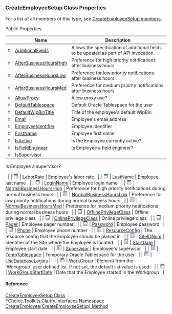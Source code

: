 ﻿### CreateEmployeeSetup Class Properties

For a list of all members of this type, see [CreateEmployeeSetup members](FChoice.Toolkits.Clarify~FChoice.Toolkits.Clarify.Interfaces.CreateEmployeeSetup_members.md).

Public Properties

|   | Name | Description |
| --- | --- | --- |
| ![Public Property](dotnetimages/publicProperty.png) | [AdditionalFields](FChoice.Toolkits.Clarify~FChoice.Toolkits.Clarify.Interfaces.CreateEmployeeSetup~AdditionalFields.md) | Allows the specification of additional fields to be updated as part of API invocation.   |
| ![Public Property](dotnetimages/publicProperty.png) | [AfterBusinessHoursHigh](FChoice.Toolkits.Clarify~FChoice.Toolkits.Clarify.Interfaces.CreateEmployeeSetup~AfterBusinessHoursHigh.md) | Preference for high priority notifications after business hours   |
| ![Public Property](dotnetimages/publicProperty.png) | [AfterBusinessHoursLow](FChoice.Toolkits.Clarify~FChoice.Toolkits.Clarify.Interfaces.CreateEmployeeSetup~AfterBusinessHoursLow.md) | Preference for low priority notifications after business hours   |
| ![Public Property](dotnetimages/publicProperty.png) | [AfterBusinessHoursMed](FChoice.Toolkits.Clarify~FChoice.Toolkits.Clarify.Interfaces.CreateEmployeeSetup~AfterBusinessHoursMed.md) | Preference for medium priority notifications after business hours   |
| ![Public Property](dotnetimages/publicProperty.png) | [AllowProxy](FChoice.Toolkits.Clarify~FChoice.Toolkits.Clarify.Interfaces.CreateEmployeeSetup~AllowProxy.md) | Allow proxy use?   |
| ![Public Property](dotnetimages/publicProperty.png) | [DefaultTablespace](FChoice.Toolkits.Clarify~FChoice.Toolkits.Clarify.Interfaces.CreateEmployeeSetup~DefaultTablespace.md) | Default Oracle Tablespace for the user   |
| ![Public Property](dotnetimages/publicProperty.png) | [DefaultWipBinTitle](FChoice.Toolkits.Clarify~FChoice.Toolkits.Clarify.Interfaces.CreateEmployeeSetup~DefaultWipBinTitle.md) | Title of the employee's default WipBin   |
| ![Public Property](dotnetimages/publicProperty.png) | [Email](FChoice.Toolkits.Clarify~FChoice.Toolkits.Clarify.Interfaces.CreateEmployeeSetup~Email.md) | Employee's email address   |
| ![Public Property](dotnetimages/publicProperty.png) | [EmployeeIdentifier](FChoice.Toolkits.Clarify~FChoice.Toolkits.Clarify.Interfaces.CreateEmployeeSetup~EmployeeIdentifier.md) | Employee Identifier   |
| ![Public Property](dotnetimages/publicProperty.png) | [FirstName](FChoice.Toolkits.Clarify~FChoice.Toolkits.Clarify.Interfaces.CreateEmployeeSetup~FirstName.md) | Employee first name   |
| ![Public Property](dotnetimages/publicProperty.png) | [IsActive](FChoice.Toolkits.Clarify~FChoice.Toolkits.Clarify.Interfaces.CreateEmployeeSetup~IsActive.md) | Is the Employee currently active?   |
| ![Public Property](dotnetimages/publicProperty.png) | [IsFieldEngineer](FChoice.Toolkits.Clarify~FChoice.Toolkits.Clarify.Interfaces.CreateEmployeeSetup~IsFieldEngineer.md) | Is Employee a field engineer?   |
| ![Public Property](dotnetimages/publicProperty.png) | [IsSupervisor](FChoice.Toolkits.Clarify~FChoice.Toolkits.Clarify.Interfaces.CreateEmployeeSetup~IsSupervisor.md) | 
Is Employee a supervisor?

  |
| ![Public Property](dotnetimages/publicProperty.png) | [LaborRate](FChoice.Toolkits.Clarify~FChoice.Toolkits.Clarify.Interfaces.CreateEmployeeSetup~LaborRate.md) | Employee's labor rate   |
| ![Public Property](dotnetimages/publicProperty.png) | [LastName](FChoice.Toolkits.Clarify~FChoice.Toolkits.Clarify.Interfaces.CreateEmployeeSetup~LastName.md) | Employee last name   |
| ![Public Property](dotnetimages/publicProperty.png) | [LoginName](FChoice.Toolkits.Clarify~FChoice.Toolkits.Clarify.Interfaces.CreateEmployeeSetup~LoginName.md) | Employee login name   |
| ![Public Property](dotnetimages/publicProperty.png) | [NormalBusinessHoursHigh](FChoice.Toolkits.Clarify~FChoice.Toolkits.Clarify.Interfaces.CreateEmployeeSetup~NormalBusinessHoursHigh.md) | Preference for high priority notifications during normal business hours   |
| ![Public Property](dotnetimages/publicProperty.png) | [NormalBusinessHoursLow](FChoice.Toolkits.Clarify~FChoice.Toolkits.Clarify.Interfaces.CreateEmployeeSetup~NormalBusinessHoursLow.md) | Preference for low priority notifications during normal business hours   |
| ![Public Property](dotnetimages/publicProperty.png) | [NormalBusinessHoursMed](FChoice.Toolkits.Clarify~FChoice.Toolkits.Clarify.Interfaces.CreateEmployeeSetup~NormalBusinessHoursMed.md) | Preference for medium priority notifications during normal business hours   |
| ![Public Property](dotnetimages/publicProperty.png) | [OfflinePrivilegeClass](FChoice.Toolkits.Clarify~FChoice.Toolkits.Clarify.Interfaces.CreateEmployeeSetup~OfflinePrivilegeClass.md) | Offline privilege class   |
| ![Public Property](dotnetimages/publicProperty.png) | [OnlinePrivilegeClass](FChoice.Toolkits.Clarify~FChoice.Toolkits.Clarify.Interfaces.CreateEmployeeSetup~OnlinePrivilegeClass.md) | Online privilege class   |
| ![Public Property](dotnetimages/publicProperty.png) | [Pager](FChoice.Toolkits.Clarify~FChoice.Toolkits.Clarify.Interfaces.CreateEmployeeSetup~Pager.md) | Employee pager number   |
| ![Public Property](dotnetimages/publicProperty.png) | [Password](FChoice.Toolkits.Clarify~FChoice.Toolkits.Clarify.Interfaces.CreateEmployeeSetup~Password.md) | Employee password   |
| ![Public Property](dotnetimages/publicProperty.png) | [Phone](FChoice.Toolkits.Clarify~FChoice.Toolkits.Clarify.Interfaces.CreateEmployeeSetup~Phone.md) | Employee phone number   |
| ![Public Property](dotnetimages/publicProperty.png) | [ResourceConfig](FChoice.Toolkits.Clarify~FChoice.Toolkits.Clarify.Interfaces.CreateEmployeeSetup~ResourceConfig.md) | The resource config that the Employee should be placed in   |
| ![Public Property](dotnetimages/publicProperty.png) | [SiteIDNum](FChoice.Toolkits.Clarify~FChoice.Toolkits.Clarify.Interfaces.CreateEmployeeSetup~SiteIDNum.md) | Identifier of the Site where the Employee is located.   |
| ![Public Property](dotnetimages/publicProperty.png) | [StartDate](FChoice.Toolkits.Clarify~FChoice.Toolkits.Clarify.Interfaces.CreateEmployeeSetup~StartDate.md) | Employee start date   |
| ![Public Property](dotnetimages/publicProperty.png) | [Supervisor](FChoice.Toolkits.Clarify~FChoice.Toolkits.Clarify.Interfaces.CreateEmployeeSetup~Supervisor.md) | Employee's supervisor   |
| ![Public Property](dotnetimages/publicProperty.png) | [TempTablespace](FChoice.Toolkits.Clarify~FChoice.Toolkits.Clarify.Interfaces.CreateEmployeeSetup~TempTablespace.md) | Temporary Oracle Tablespace for the user   |
| ![Public Property](dotnetimages/publicProperty.png) | [UseDatabaseLogins](FChoice.Toolkits.Clarify~FChoice.Toolkits.Clarify.Interfaces.CreateEmployeeSetup~UseDatabaseLogins.md) |   |
| ![Public Property](dotnetimages/publicProperty.png) | [WorkGroup](FChoice.Toolkits.Clarify~FChoice.Toolkits.Clarify.Interfaces.CreateEmployeeSetup~WorkGroup.md) | Element from the 'Workgroup' user defined list. If not set, the default list value is used.   |
| ![Public Property](dotnetimages/publicProperty.png) | [WorkGroupStartDate](FChoice.Toolkits.Clarify~FChoice.Toolkits.Clarify.Interfaces.CreateEmployeeSetup~WorkGroupStartDate.md) | Date that the Employee started in the Workgroup   |





#### Reference

[CreateEmployeeSetup Class](FChoice.Toolkits.Clarify~FChoice.Toolkits.Clarify.Interfaces.CreateEmployeeSetup.md)  
[FChoice.Toolkits.Clarify.Interfaces Namespace](FChoice.Toolkits.Clarify~FChoice.Toolkits.Clarify.Interfaces_namespace.md)  
[CreateEmployee(CreateEmployeeSetup) Method](FChoice.Toolkits.Clarify~FChoice.Toolkits.Clarify.Interfaces.InterfacesToolkit~CreateEmployee(CreateEmployeeSetup).md)
